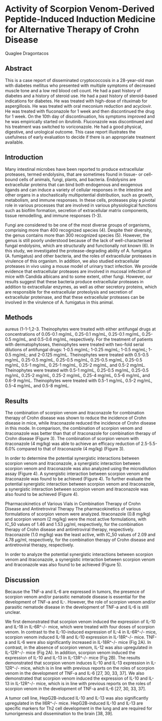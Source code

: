 # Activity of Scorpion Venom-Derived Peptide-Induced Induction Medicine for Alternative Therapy of Crohn Disease
Quaglee Dragontacos


## Abstract
This is a case report of disseminated cryptococcosis in a 28-year-old man with diabetes mellitus who presented with multiple symptoms of decreased muscle tone and a low red blood cell count. He had a past history of diabetes and a history of steroid use. He had a past history of steroid-based indications for diabetes. He was treated with high-dose of rituximab for aspergillosis. He was treated with oral meconium reduction and acyclovir. He was treated with fluconazole for 1 week and then discontinued the drug for 1 week. On the 10th day of discontinuation, his symptoms improved and he was empirically started on ibrutinib. Fluconazole was discontinued and his treatment was switched to voriconazole. He had a good physical, digestive, and urological outcome. This case report illustrates the usefulness of early evaluation to decide if there is an appropriate treatment available.


## Introduction
Many intestinal microbes have been reported to produce extracellular proteases, termed endolysins, that are sometimes found in tissue- or cell-bound cells of animals, fungi, plants, and bacteria. Endolysins are extracellular proteins that can bind both endogenous and exogenous ligands and can induce a variety of cellular responses in the intestine and other organs in a stochastically multipotential distribution, such as growth, metabolism, and immune responses. In these cells, proteases play a pivotal role in various processes that are involved in various physiological functions such as biofilm formation, secretion of extracellular matrix components, tissue remodelling, and immune responses (1-3).

Fungi are considered to be one of the most diverse groups of organisms, comprising more than 400 recognized species (4). Despite their diversity, the genus contains more than 300 recognized species (5). However, the genus is still poorly understood because of the lack of well-characterised fungal endolysins, which are structurally and functionally not known (6). In this study, we investigated the protease-degrading ability of A. fumigatus (A. fumigatus) and other bacteria, and the roles of extracellular proteases in virulence of this organism. In addition, we also studied extracellular proteases in vivo using a mouse model of urinary tract infection. We provide evidence that extracellular proteases are involved in mucosal infection of mice with Candida albicans and to some extent, other fungi. However, our results suggest that these bacteria produce extracellular proteases in addition to extracellular enzymes, as well as other secretory proteins, which are responsible for the extracellular proteolysis and secretion of extracellular proteinase, and that these extracellular proteases can be involved in the virulence of A. fumigatus in this animal.


## Methods
aureus (1-1-1,2-3. Theinophytes were treated with either antifungal drugs at concentrations of 0.05-0.1 mg/mL, 0.25-0.1 mg/mL, 0.25-0.1 mg/mL, 0.25-0.5 mg/mL, and 0.5-0.6 mg/mL, respectively. For the treatment of patients with dermatophytoses, theinophytes were treated with two-fold serial dilutions of antifungal drugs: 1-0.5 mg/mL; 1-0.25 mg/mL; 1-0.5 mg/mL; 1-0.5 mg/mL; and 2-0.125 mg/mL. Theinophytes were treated with 0.5-0.5 mg/mL, 0.25-0.5 mg/mL, 0.25-0.5 mg/mL, 0.25-0.5 mg/mL, 0.25-0.5 mg/mL, 0.5-1 mg/mL, 0.25-1 mg/mL, 0.25-2 mg/mL, and 0.5-2 mg/mL. Theinophytes were treated with 0.5-1 mg/mL, 0.25-0.5 mg/mL, 0.25-0.5 mg/mL, 0.25-2 mg/mL, 0.25-2 mg/mL, 0.25-4 mg/mL, 0.5-6 mg/mL, and 0.6-9 mg/mL. Theinophytes were treated with 0.5-1 mg/mL, 0.5-2 mg/mL, 0.5-4 mg/mL, and 0.5-8 mg/mL.


## Results
The combination of scorpion venom and itraconazole for combination therapy of Crohn disease was shown to reduce the incidence of Crohn disease in mice, while itraconazole reduced the incidence of Crohn disease in this mode. In comparison, the combination of scorpion venom and itraconazole was better than that of itraconazole for combination therapy of Crohn disease (Figure 3). The combination of scorpion venom with itraconazole (4 mg/kg) was able to achieve an efficacy reduction of 2.5-5.5-6.0% compared to that of itraconazole (4 mg/kg) (Figure 3).

In order to determine the potential synergistic interactions between scorpion venom and itraconazole, a synergistic interaction between scorpion venom and itraconazole was also analyzed using the microdilution assay (Figure 4). A synergistic interaction between scorpion venom and itraconazole was found to be achieved (Figure 4). To further evaluate the potential synergistic interaction between scorpion venom and itraconazole, a synergistic interaction between scorpion venom and itraconazole was also found to be achieved (Figure 4).

Pharmacokinetics of Various Vials in Combination Therapy of Crohn Disease and Antiretroviral Therapy
The pharmacokinetics of various formulations of scorpion venom were analyzed. Itraconazole (0.8 mg/kg) and scorpion venom (2 mg/kg) were the most active formulations, with IC_50 values of 1.46 and 1.53 µg/ml, respectively, for the combination therapy of Crohn disease and antiretroviral therapy, respectively. Itraconazole (1.0 mg/kg) was the least active, with IC_50 values of 2.09 and 4.78 µg/ml, respectively, for the combination therapy of Crohn disease and antiretroviral therapy, respectively.

In order to analyze the potential synergistic interactions between scorpion venom and itraconazole, a synergistic interaction between scorpion venom and itraconazole was also found to be achieved (Figure 5).


## Discussion
Because the TNF-a and IL-6 are expressed in tumors, the presence of scorpion venom and/or parasitic nematode disease is essential for the development of TNF-a and IL-. However, the role of scorpion venom and/or parasitic nematode disease in the development of TNF-a and IL-6 is still unclear.

We first demonstrated that scorpion venom induced the expression of IL-10 and IL-18 in IL-6R^-/- mice, which were treated with four doses of scorpion venom. In contrast to the IL-10-induced expression of IL-4 in IL-6R^-/- mice, scorpion venom induced IL-18 and IL-10 expression in IL-18R^-/- mice. TNF-a and IL-6 were also significantly increased in IL-18R^-/- mice (Fig 2A). In contrast, in the absence of scorpion venom, IL-12 was also upregulated in IL-12R^-/- mice (Fig 2A). In addition, scorpion venom induced the expression of IL-10 and IL-13 in IL-13R^-/- mice (Fig 2B). The results demonstrated that scorpion venom induces IL-10 and IL-13 expression in IL-12R^-/- mice, which is in line with previous reports on the roles of scorpion venom in the development of TNF-a and IL-6 [27, 30, 33, 37]. We also demonstrated that scorpion venom induced the expression of IL-10 and IL-13 in IL-12R^-/- mice, which is in line with previous reports on the roles of scorpion venom in the development of TNF-a and IL-6 [27, 30, 33, 37].

A tumor cell line, HepG2B-induced IL-10 and IL-13 was also significantly upregulated in the Il6R^-/- mice. HepG2B-induced IL-10 and IL-13 are specific markers for Th2 cell development in the lung and are required for tumorigenesis and dissemination to the brain [38, 39].
